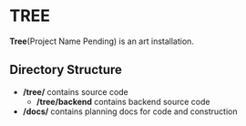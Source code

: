 TREE
====

**Tree**(Project Name Pending) is an art installation.

Directory Structure
-------------------

* **/tree/** contains source code
  * **/tree/backend** contains backend source code
* **/docs/** contains planning docs for code and construction
